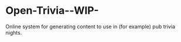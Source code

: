 Open-Trivia--WIP-
=================

Online system for generating content to use in (for example) pub trivia nights.